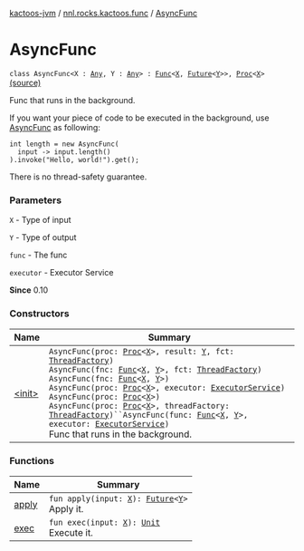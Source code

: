 [kactoos-jvm](../../index.md) / [nnl.rocks.kactoos.func](../index.md) / [AsyncFunc](./index.md)

# AsyncFunc

`class AsyncFunc<X : `[`Any`](https://kotlinlang.org/api/latest/jvm/stdlib/kotlin/-any/index.html)`, Y : `[`Any`](https://kotlinlang.org/api/latest/jvm/stdlib/kotlin/-any/index.html)`> : `[`Func`](../../nnl.rocks.kactoos/-func/index.md)`<`[`X`](index.md#X)`, `[`Future`](http://docs.oracle.com/javase/8/docs/api/java/util/concurrent/Future.html)`<`[`Y`](index.md#Y)`>>, `[`Proc`](../../nnl.rocks.kactoos/-proc/index.md)`<`[`X`](index.md#X)`>` [(source)](https://github.com/neonailol/kactoos/blob/master/kactoos-jvm/src/main/kotlin/nnl/rocks/kactoos/func/AsyncFunc.kt#L29)

Func that runs in the background.

If you want your piece of code to be executed in the background, use [AsyncFunc](./index.md) as following:

```
int length = new AsyncFunc(
  input -> input.length()
).invoke("Hello, world!").get();
```

There is no thread-safety guarantee.

### Parameters

`X` - Type of input

`Y` - Type of output

`func` - The func

`executor` - Executor Service

**Since**
0.10

### Constructors

| Name | Summary |
|---|---|
| [&lt;init&gt;](-init-.md) | `AsyncFunc(proc: `[`Proc`](../../nnl.rocks.kactoos/-proc/index.md)`<`[`X`](index.md#X)`>, result: `[`Y`](index.md#Y)`, fct: `[`ThreadFactory`](http://docs.oracle.com/javase/8/docs/api/java/util/concurrent/ThreadFactory.html)`)`<br>`AsyncFunc(fnc: `[`Func`](../../nnl.rocks.kactoos/-func/index.md)`<`[`X`](index.md#X)`, `[`Y`](index.md#Y)`>, fct: `[`ThreadFactory`](http://docs.oracle.com/javase/8/docs/api/java/util/concurrent/ThreadFactory.html)`)`<br>`AsyncFunc(fnc: `[`Func`](../../nnl.rocks.kactoos/-func/index.md)`<`[`X`](index.md#X)`, `[`Y`](index.md#Y)`>)`<br>`AsyncFunc(proc: `[`Proc`](../../nnl.rocks.kactoos/-proc/index.md)`<`[`X`](index.md#X)`>, executor: `[`ExecutorService`](http://docs.oracle.com/javase/8/docs/api/java/util/concurrent/ExecutorService.html)`)`<br>`AsyncFunc(proc: `[`Proc`](../../nnl.rocks.kactoos/-proc/index.md)`<`[`X`](index.md#X)`>)`<br>`AsyncFunc(proc: `[`Proc`](../../nnl.rocks.kactoos/-proc/index.md)`<`[`X`](index.md#X)`>, threadFactory: `[`ThreadFactory`](http://docs.oracle.com/javase/8/docs/api/java/util/concurrent/ThreadFactory.html)`)``AsyncFunc(func: `[`Func`](../../nnl.rocks.kactoos/-func/index.md)`<`[`X`](index.md#X)`, `[`Y`](index.md#Y)`>, executor: `[`ExecutorService`](http://docs.oracle.com/javase/8/docs/api/java/util/concurrent/ExecutorService.html)`)`<br>Func that runs in the background. |

### Functions

| Name | Summary |
|---|---|
| [apply](apply.md) | `fun apply(input: `[`X`](index.md#X)`): `[`Future`](http://docs.oracle.com/javase/8/docs/api/java/util/concurrent/Future.html)`<`[`Y`](index.md#Y)`>`<br>Apply it. |
| [exec](exec.md) | `fun exec(input: `[`X`](index.md#X)`): `[`Unit`](https://kotlinlang.org/api/latest/jvm/stdlib/kotlin/-unit/index.html)<br>Execute it. |
